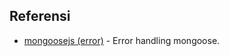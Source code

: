 ## Referensi
- [mongoosejs (error)](https://mongoosejs.com/docs/2.7.x/docs/errors.html) - Error handling mongoose.
